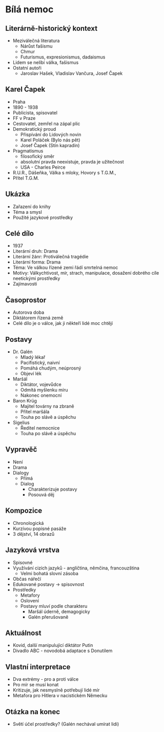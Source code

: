 # Bílá nemoc

## Literárně-historický kontext
- Meziválečná literatura
    - Nárůst fašismu
    - Chmur
    - Futurismus, expresionismus, dadaismus
- Lidem se nelíbí válka, fašismus
- Ostatní autoři
    - Jaroslav Hašek, Vladislav Vančura, Josef Čapek

## Karel Čapek
- Praha
- 1890 - 1938
- Publicista, spisovatel
- FF v Praze
- Cestovatel, zemřel na zápal plic
- Demokratický proud
    - Přispívání do Lidových novin
    - Karel Poláček (Bylo nás pět)
    - Josef Čapek (Stín kapradin)
- Pragmatismus
    - filosofický směr
    - absolutní pravda neexistuje, pravda je užitečnost
    - USA - Charles Peirce
- R.U.R., Dášeňka, Válka s mloky, Hovory s T.G.M., 
- Přítel T.G.M.

## Ukázka
- Zařazení do knihy
- Téma a smysl
- Použité jazykové prostředky

## Celé dílo
- 1937
- Literární druh: Drama
- Literární žánr: Protiválečná tragédie
- Literární forma: Drama
- Téma: Ve válkou řízené zemi řádí smrtelná nemoc
- Motivy: Válkychtivost, mír, strach, manipulace, dosažení dobrého cíle neetickými prostředky
- Zajímavosti

## Časoprostor
- Autorova doba
- Diktátorem řízená země
- Celé dílo je o válce, jak ji někteří lidé moc chtějí

## Postavy
- Dr. Galén
    - Mladý lékař
    - Pacifistický, naivní
    - Pomáhá chudým, neúprosný
    - Objeví lék
- Maršál
    - Diktátor, vojevůdce
    - Odmítá myšlenku míru
    - Nakonec onemocní
- Baron Krüg
    - Majitel továrny na zbraně
    - Přítel maršála
    - Touha po slávě a úspěchu
- Sigelius
    - Ředitel nemocnice
    - Touha po slávě a úspěchu

## Vypravěč
- Není
- Drama
- Dialogy
    - Přímá
    - Dialog
        - Charakterizuje postavy
        - Posouvá děj

## Kompozice
- Chronologická
- Kurzívou popisné pasáže
- 3 dějství, 14 obrazů

## Jazyková vrstva
- Spisovné
- Využívání cizích jazyků - angličtina, němčina, francouzština
    - Velmi bohatá slovní zásoba
- Občas nářečí
- Edukované postavy -> spisovnost
- Prostředky
    - Metafory
    - Oslovení
    - Postavy mluví podle charakteru
        - Maršál úderně, demagogicky
        - Galén přerušovaně

## Aktuálnost
- Kovid, další manipulující diktátor Putin
- Divadlo ABC - novodobá adaptace s Donutilem

## Vlastní interpretace
- Dva extrémy - pro a proti válce
- Pro mír se musí konat
- Kritizuje, jak nesmyslně potřebují lidé mír
- Metafora pro Hitlera v nacistickém Německu

## Otázka na konec
- Světí účel prostředky? (Galén nechával umírat lidi)
